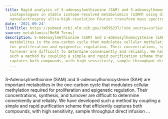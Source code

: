 ```yaml
---
title: Rapid analysis of S-adenosylmethionine (SAM) and S-adenosylhomocysteine (SAH)
  isotopologues in stable isotope-resolved metabolomics (SIRM) using direct infusion
  nanoelectrospray ultra-high-resolution Fourier transform mass spectrometry (DI-nESI-UHR-FTMS)
date: '2021-09-24'
linkTitle: https://pubmed.ncbi.nlm.nih.gov/34556237/?utm_source=curl&utm_medium=rss&utm_campaign=pubmed-2&utm_content=1Zkrxt7ktlCbHBXEV3v65xxSnkSWNsJ1A6Fq3gBniKhGfIUslK&fc=20210907212339&ff=20210928204349&v=2.15.0
source: metablomics[MeSH Terms]
description: S-Adenosylmethionine (SAM) and S-adenosylhomocysteine (SAH) are important
  metabolites in the one-carbon cycle that modulates cellular methylation required
  for proliferation and epigenetic regulation. Their concentrations, synthesis, and
  turnover are difficult to determine conveniently and reliably. We have developed
  such a method by coupling a simple and rapid purification scheme that efficiently
  captures both compounds, with high sensitivity, sample throughput direct infusion
  ...
---
```

S-Adenosylmethionine (SAM) and S-adenosylhomocysteine (SAH) are important metabolites in the one-carbon cycle that modulates cellular methylation required for proliferation and epigenetic regulation. Their concentrations, synthesis, and turnover are difficult to determine conveniently and reliably. We have developed such a method by coupling a simple and rapid purification scheme that efficiently captures both compounds, with high sensitivity, sample throughput direct infusion ...